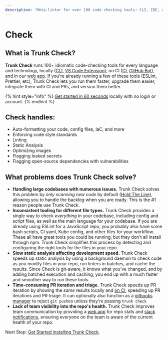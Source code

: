 ```yaml
---
description: 'Meta-linter for over 100 code checking tools: CLI, IDE, and on the web.'
---
```


# Check

## What is Trunk Check?

**Trunk Check** runs 100+ idiomatic code-checking tools for every language and technology, locally ([CLI](advanced-setup/cli/), [VS Code Extension](ide-integration/vs-code.md)), on CI ([CI](check-cloud-ci-integration/), [GitHub Bot](check-cloud-ci-integration/get-started/)), and in our [web app](https://app.trunk.io/login?intent=check). If you're already running a few of these tools (ESLint, Prettier, etc), Trunk Check lets you run them faster, upgrade them easier, integrate them with CI and PRs, and version them better.

{% hint style="info" %}
[Get started in 60 seconds](usage.md) locally with no login or account.
{% endhint %}

## Check handles:

* Auto-formatting your code, config files, IaC, and more
* Enforcing code style standards
* Linting
* Static Analysis
* Optimizing images
* Flagging leaked secrets
* Flagging open-source dependencies with vulnerabilities

## What problems does Trunk Check solve?

* **Handling large codebases with numerous issues.** Trunk Check solves this problem by _only scanning new code_ by default ([Hold The Line](configuration/hold-the-line.md)), allowing you to handle the backlog when you are ready. This is the #1 reason people use Trunk Check.
* **Inconsistent tooling for different file types.** Trunk Check provides a single way to check _everything_ in your codebase, including config and script files, as well as the main language for your codebase. If you are already using ESLint for a JavaScript repo, you probably also have some bash scripts, CI yaml, Kube config, and other files for your workflow. These all have great tools you could be running, but they don't all install through npm. Trunk Check simplifies this process by detecting and configuring the right tools for the files in your repo.
* **Slow static analysis affecting development speed.** Trunk Check speeds up static analysis by using a background daemon to check code as you modify files in your repo, run linters in batches, and cache the results. Since Check is git-aware, it knows what you've changed, and by adding batched execution and caching, you end up with a much faster and smoother way to run these tools.
* **Time-consuming PR iteration and triage.**  Trunk Check speeds up PR iteration by showing the _same_ results locally and [on CI](check-cloud-ci-integration/), speeding up PR iterations and PR triage. It can optionally also function as a [githooks manager](advanced-setup/actions/git-hooks.md) to reject `git push`es unless they're passing `trunk check`
* **Lack of team visibility into the repo's health.** Trunk Check improves team communication by providing a [web app](https://app.trunk.io/login?intent=check) for repo stats and [slack notifications](../administration/integration-for-slack.md), ensuring everyone on the team is aware of the current health of your repo.

Next Step: [ Get Started installing Trunk Check](usage.md).
